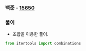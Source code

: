 ### 백준  - [15650](https://www.acmicpc.net/problem/15650)

### 풀이

* 조합을 이용한 풀이.

```Python
from itertools import combinations
```

